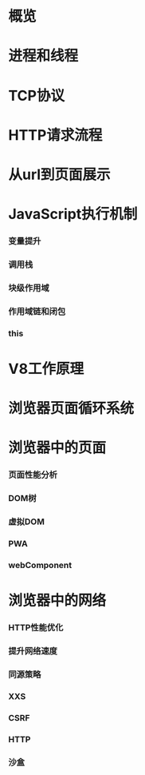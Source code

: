 # 概览

# 进程和线程

# TCP协议

# HTTP请求流程

# 从url到页面展示

# JavaScript执行机制
### 变量提升

### 调用栈

### 块级作用域

### 作用域链和闭包

### this

# V8工作原理

# 浏览器页面循环系统

# 浏览器中的页面

### 页面性能分析

### DOM树

### 虚拟DOM

### PWA

### webComponent


# 浏览器中的网络

### HTTP性能优化

### 提升网络速度

### 同源策略

### XXS

### CSRF

### HTTP

### 沙盒
